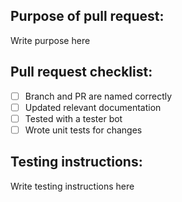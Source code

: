## Purpose of pull request:

Write purpose here

## Pull request checklist:

- [ ] Branch and PR are named correctly
- [ ] Updated relevant documentation
- [ ] Tested with a tester bot
- [ ] Wrote unit tests for changes

## Testing instructions:

Write testing instructions here
